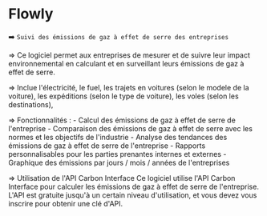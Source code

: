 # Flowly
➡️ ``Suivi des émissions de gaz à effet de serre des entreprises``

=> Ce logiciel permet aux entreprises de mesurer et de suivre leur impact environnemental en calculant et en surveillant leurs émissions de gaz à effet de serre.

=> Inclue l'électricité, le fuel, les trajets en voitures (selon le modele de la voiture), les expéditions (selon le type de voiture), les voles (selon les destinations), 

=> Fonctionnalités :
    - Calcul des émissions de gaz à effet de serre de l'entreprise
    - Comparaison des émissions de gaz à effet de serre avec les normes et les objectifs de l'industrie
    - Analyse des tendances des émissions de gaz à effet de serre de l'entreprise
    - Rapports personnalisables pour les parties prenantes internes et externes
    - Graphique des émissions par jours / mois / années de l'entreprises

=> Utilisation de l'API Carbon Interface
    Ce logiciel utilise l'API Carbon Interface pour calculer les émissions de gaz à effet de serre de l'entreprise. L'API est gratuite jusqu'à un certain niveau d'utilisation, et vous devez vous inscrire pour obtenir une clé d'API.